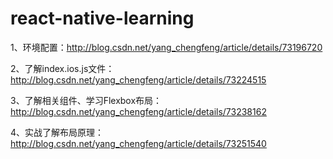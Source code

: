 # react-native-learning

1、环境配置：http://blog.csdn.net/yang_chengfeng/article/details/73196720

2、了解index.ios.js文件：http://blog.csdn.net/yang_chengfeng/article/details/73224515

3、了解相关组件、学习Flexbox布局：http://blog.csdn.net/yang_chengfeng/article/details/73238162

4、实战了解布局原理：http://blog.csdn.net/yang_chengfeng/article/details/73251540
